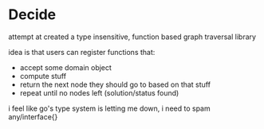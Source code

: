 # Decide

attempt at created a type insensitive, function based graph traversal library


idea is that users can register functions that:
- accept some domain object
- compute stuff
- return the next node they should go to based on that stuff
- repeat until no nodes left (solution/status found)

i feel like go's type system is letting me down, i need to spam any/interface{}